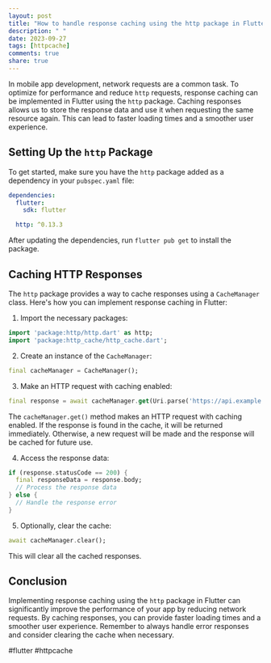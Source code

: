 ```yaml
---
layout: post
title: "How to handle response caching using the http package in Flutter?"
description: " "
date: 2023-09-27
tags: [httpcache]
comments: true
share: true
---
```


In mobile app development, network requests are a common task. To optimize for performance and reduce `http` requests, response caching can be implemented in Flutter using the `http` package. Caching responses allows us to store the response data and use it when requesting the same resource again. This can lead to faster loading times and a smoother user experience.

## Setting Up the `http` Package

To get started, make sure you have the `http` package added as a dependency in your `pubspec.yaml` file:

```yaml
dependencies:
  flutter:
    sdk: flutter

  http: ^0.13.3
```

After updating the dependencies, run `flutter pub get` to install the package.

## Caching HTTP Responses

The `http` package provides a way to cache responses using a `CacheManager` class. Here's how you can implement response caching in Flutter:

1. Import the necessary packages:

```dart
import 'package:http/http.dart' as http;
import 'package:http_cache/http_cache.dart';
```

2. Create an instance of the `CacheManager`:

```dart
final cacheManager = CacheManager();
```

3. Make an HTTP request with caching enabled:

```dart
final response = await cacheManager.get(Uri.parse('https://api.example.com/data'));
```

The `cacheManager.get()` method makes an HTTP request with caching enabled. If the response is found in the cache, it will be returned immediately. Otherwise, a new request will be made and the response will be cached for future use.

4. Access the response data:

```dart
if (response.statusCode == 200) {
  final responseData = response.body;
  // Process the response data
} else {
  // Handle the response error
}
```

5. Optionally, clear the cache:

```dart
await cacheManager.clear();
```

This will clear all the cached responses.

## Conclusion

Implementing response caching using the `http` package in Flutter can significantly improve the performance of your app by reducing network requests. By caching responses, you can provide faster loading times and a smoother user experience. Remember to always handle error responses and consider clearing the cache when necessary.

#flutter #httpcache